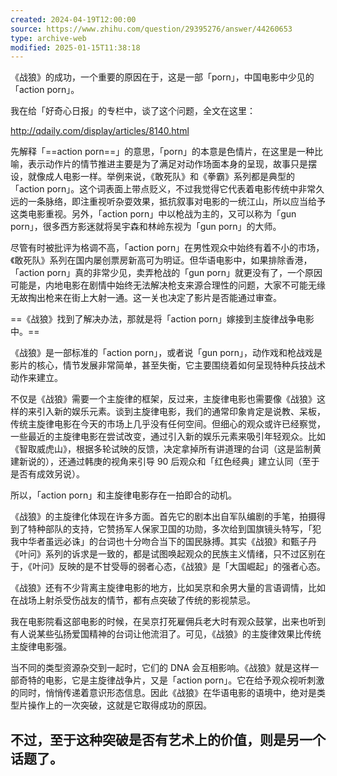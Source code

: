```yaml
---
created: 2024-04-19T12:00:00
source: https://www.zhihu.com/question/29395276/answer/44260653
type: archive-web
modified: 2025-01-15T11:38:18
---
```


《战狼》的成功，一个重要的原因在于，这是一部「porn」，中国电影中少见的「action porn」。

我在给「好奇心日报」的专栏中，谈了这个问题，全文在这里：

http://qdaily.com/display/articles/8140.html

先解释「==action porn==」的意思，「porn」的本意是色情片，在这里是一种比喻，表示动作片的情节推进主要是为了满足对动作场面本身的呈现，故事只是摆设，就像成人电影一样。举例来说，《敢死队》和《拳霸》系列都是典型的「action porn」。这个词表面上带点贬义，不过我觉得它代表着电影传统中非常久远的一条脉络，即注重视听杂耍效果，抵抗叙事对电影的一统江山，所以应当给予这类电影重视。另外，「action porn」中以枪战为主的，又可以称为「gun porn」，很多西方影迷就将吴宇森和林岭东视为「gun porn」的大师。

尽管有时被批评为格调不高，「action porn」在男性观众中始终有着不小的市场，《敢死队》系列在国内屡创票房新高可为明证。但华语电影中，如果排除香港，「action porn」真的非常少见，卖弄枪战的「gun porn」就更没有了，一个原因可能是，内地电影在剧情中始终无法解决枪支来源合理性的问题，大家不可能无缘无故掏出枪来在街上大射一通。这一关也决定了影片是否能通过审查。

==《战狼》找到了解决办法，那就是将「action porn」嫁接到主旋律战争电影中。==

《战狼》是一部标准的「action porn」，或者说「gun porn」，动作戏和枪战戏是影片的核心，情节发展非常简单，甚至失衡，它主要围绕着如何呈现特种兵技战术动作来建立。

不仅是《战狼》需要一个主旋律的框架，反过来，主旋律电影也需要像《战狼》这样的来引入新的娱乐元素。谈到主旋律电影，我们的通常印象肯定是说教、呆板，传统主旋律电影在今天的市场上几乎没有任何空间。但细心的观众或许已经察觉，一些最近的主旋律电影在尝试改变，通过引入新的娱乐元素来吸引年轻观众。比如《智取威虎山》，根据多轮试映的反馈，决定拿掉所有讲道理的台词（这是监制黄建新说的），还通过韩庚的视角来引导 90 后观众和「红色经典」建立认同（至于是否有成效另说）。

所以，「action porn」和主旋律电影存在一拍即合的动机。

《战狼》的主旋律化体现在许多方面。首先它的剧本出自军队编剧的手笔，拍摄得到了特种部队的支持，它赞扬军人保家卫国的功勋，多次给到国旗镜头特写，「犯我中华者虽远必诛」的台词也十分吻合当下的国民脉搏。其实《战狼》和甄子丹《叶问》系列的诉求是一致的，都是试图唤起观众的民族主义情绪，只不过区别在于，《叶问》反映的是不甘受辱的弱者心态，《战狼》是「大国崛起」的强者心态。

《战狼》还有不少背离主旋律电影的地方，比如吴京和余男大量的言语调情，比如在战场上射杀受伤战友的情节，都有点突破了传统的影视禁忌。

我在电影院看这部电影的时候，在吴京打死雇佣兵老大时有观众鼓掌，出来也听到有人说某些弘扬爱国精神的台词让他流泪了。可见，《战狼》的主旋律效果比传统主旋律电影强。

当不同的类型资源杂交到一起时，它们的 DNA 会互相影响。《战狼》就是这样一部奇特的电影，它是主旋律战争片，又是「action porn」。它在给予观众视听刺激的同时，悄悄传递着意识形态信息。因此《战狼》在华语电影的语境中，绝对是类型片操作上的一次突破，这就是它取得成功的原因。

不过，至于这种突破是否有艺术上的价值，则是另一个话题了。
-

